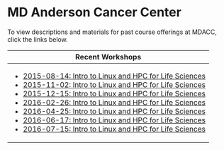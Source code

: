 # MD Anderson Cancer Center 

To view descriptions and materials for past course offerings at MDACC, click the links below.


| Recent Workshops |
| --- |
| <ul><li>[2015-08-14: Intro to Linux and HPC for Life Sciences](https://github.com/TACC-LSC/MDACC/tree/2015-08-14)</li><li>[2015-11-02: Intro to Linux and HPC for Life Sciences](https://github.com/TACC-LSC/MDACC/tree/2015-11-02)</li><li>[2015-12-15: Intro to Linux and HPC for Life Sciences](https://github.com/TACC-LSC/MDACC/tree/2015-12-15)</li><li>[2016-02-26: Intro to Linux and HPC for Life Sciences](https://github.com/TACC-LSC/MDACC/tree/2016-02-26)</li><li>[2016-04-25: Intro to Linux and HPC for Life Sciences](https://github.com/TACC-LSC/MDACC/tree/2016-04-25)</li><li>[2016-06-17: Intro to Linux and HPC for Life Sciences](https://github.com/TACC-LSC/MDACC/tree/2016-06-17)</li><li>[2016-07-15: Intro to Linux and HPC for Life Sciences](https://github.com/TACC-LSC/MDACC/tree/2016-07-15)</li></ul> |


